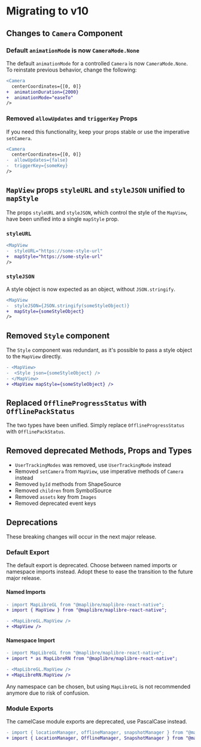 # Migrating to v10

## Changes to `Camera` Component

### Default `animationMode` is now `CameraMode.None`

The default `animationMode` for a controlled `Camera` is now `CameraMode.None`. To reinstate previous behavior, change
the following:

```diff
<Camera
  centerCoordinates={[0, 0]}
+  animationDuration={2000}
+  animationMode="easeTo"
/>
```

### Removed `allowUpdates` and `triggerKey` Props

If you need this functionality, keep your props stable or use the imperative `setCamera`.

```diff
<Camera
  centerCoordinates={[0, 0]}
-  allowUpdates={false}
-  triggerKey={someKey}
/>
```

## `MapView` props `styleURL` and `styleJSON` unified to `mapStyle`

The props `styleURL` and `styleJSON`, which control the style of the `MapView`, have been unified into a single
`mapStyle` prop.

### `styleURL`

```diff
<MapView
-  styleURL="https://some-style-url"
+  mapStyle="https://some-style-url"
/>
```

### `styleJSON`

A style object is now expected as an object, without `JSON.stringify`.

```diff
<MapView
-  styleJSON={JSON.stringify(someStyleObject)}
+  mapStyle={someStyleObject}
/>
```

## Removed `Style` component

The `Style` component was redundant, as it's possible to pass a style object to the `MapView` directly.

```diff
- <MapView>
-  <Style json={someStyleObject} />
- </MapView>
+ <MapView mapStyle={someStyleObject} />
```

## Replaced `OfflineProgressStatus` with `OfflinePackStatus`

The two types have been unified. Simply replace `OfflineProgressStatus` with `OfflinePackStatus`.

## Removed deprecated Methods, Props and Types

- `UserTrackingModes` was removed, use `UserTrackingMode` instead
- Removed `setCamera` from `MapView`, use imperative methods of `Camera` instead
- Removed `byId` methods from ShapeSource
- Removed `children` from SymbolSource
- Removed `assets` key from `Images`
- Removed deprecated event keys

## Deprecations

These breaking changes will occur in the next major release.

### Default Export

The default export is deprecated. Choose between named imports or namespace imports instead. Adopt these to ease the
transition to the future major release.

#### Named Imports

```diff
- import MapLibreGL from "@maplibre/maplibre-react-native";
+ import { MapView } from "@maplibre/maplibre-react-native";

- <MapLibreGL.MapView />
+ <MapView />
```

#### Namespace Import

```diff
- import MapLibreGL from "@maplibre/maplibre-react-native";
+ import * as MapLibreRN from "@maplibre/maplibre-react-native";

- <MapLibreGL.MapView />
+ <MapLibreRN.MapView />
```

Any namespace can be chosen, but using `MapLibreGL` is not recommended anymore due to risk of confusion.

### Module Exports

The camelCase module exports are deprecated, use PascalCase instead.

```diff
- import { locationManager, offlineManager, snapshotManager } from "@maplibre/maplibre-react-native";
+ import { LocationManager, OfflineManager, SnapshotManager } from "@maplibre/maplibre-react-native";
```
